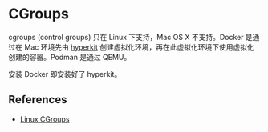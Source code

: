 # CGroups

cgroups (control groups) 只在 Linux 下支持，Mac OS X 不支持。Docker 是通过在 Mac 环境先由 [hyperkit](https://github.com/docker/hyperkit) 创建虚拟化环境，再在此虚拟化环境下使用虚拟化创建的容器。Podman 是通过 QEMU。

安装 Docker 即安装好了 hyperkit。

## References

- [Linux CGroups](https://man7.org/linux/man-pages/man7/cgroups.7.html)
